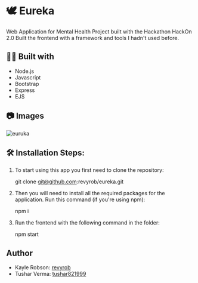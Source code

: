 # 🕊️ Eureka
Web Application for Mental Health Project built with the Hackathon HackOn 2.0
Built the frontend with a framework and tools I hadn't used before.

## 👩‍💻 Built with
<ul>
<li>Node.js</li>
<li>Javascript</li>
<li>Bootstrap</li>
<li>Express</li>
<li>EJS</li>
</ul>

## 📷 Images
![euruka](https://user-images.githubusercontent.com/66695865/214664328-68b78e1b-0eff-478f-9750-084faa408c14.png)

## 🛠️ Installation Steps:
1. To start using this app you first need to clone the repository:

    git clone git@github.com:revyrob/eureka.git

2. Then you will need to install all the required packages for the application. Run this command (if you're using npm):

    npm i

3. Run the frontend with the following command in the folder:

    npm start
    
## Author
<ul>
  <li>Kayle Robson: <a href="https://github.com/revyrob">revyrob</a></li>
  <li>Tushar Verma: <a href="https://github.com/search?q=tushar821999">tushar821999</a></li>
  </ul>

